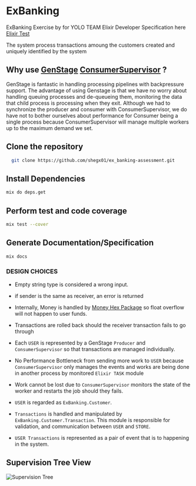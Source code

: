 # ExBanking

ExBanking Exercise by for YOLO TEAM Elixir Developer
Specification here [Elixir Test](https://github.com/coingaming/elixir-test)

The system process transactions amoung the customers
created and uniquely identified by the system

## Why use [GenStage](https://hexdocs.pm/gen_stage/GenStage.html) [ConsumerSupervisor](https://hexdocs.pm/gen_stage/ConsumerSupervisor.html#content) ?

GenStage is fantastic in handling processing pipelines with backpressure support.
The advantage of using Genstage is that we have no worry about handling queuing processes and de-queueing them, monitoring the data that child process is processing when they exit. Although we had to synchronize the producer and consumer with ConsumerSupervisor, we do have not to bother ourselves about performance for  Consumer being a single process because ConsumerSupervisor will manage multiple workers up to the maximum demand we set.

## Clone the repository

```bash
  git clone https://github.com/shegx01/ex_banking-assessment.git
```

## Install Dependencies

```bash
mix do deps.get
```

## Perform test and code coverage

```bash
mix test --cover
```

## Generate Documentation/Specification

```bash
mix docs
```

### DESIGN CHOICES

- Empty string type is considered a wrong input.

- if sender is the same as receiver, an error is returned

- Internally, Money is handled by [Money Hex Package](https://hexdocs.pm/money/readme.html) so float overflow will not happen to user funds.

- Transactions are rolled back should the receiver transaction fails to go through

- Each `USER` is represented by a GenStage `Producer` and `ConsumerSupervisor` so that transactions are managed individually.
  
- No Performance Bottleneck from sending more work to `USER` because `ConsumerSupervisor` only manages the events and works are being done in another process by monitored `Elixir TASK` module

- Work cannot be lost due to `ConsumerSupervisor` monitors the state of the worker and restarts the job should they fails.

- `USER` is regarded as `ExBanking.Customer`.

- `Transactions` is handled and manipulated by `ExBanking.Customer.Transaction`. This module is responsible for validation, and communication between `USER` and `STORE`.

- `USER Transactions` is represented as a pair of event that is to happening in the system.

## Supervision Tree View

![Supervision Tree](https://user-images.githubusercontent.com/42073367/153468694-9beff593-30fd-4fe4-aba3-ac5e37f1e479.svg)
<!-- 
### See modules inside after generate the docs using

```bash
mix docs
``` -->
